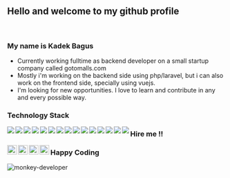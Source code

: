 
## Hello and welcome to my github profile
<br />

### My name is Kadek Bagus
- Currently working fulltime as backend developer on a small startup company called gotomalls.com
- Mostly i'm working on the backend side using php/laravel, but i can also work on the frontend side, specially using vuejs.
- I'm looking for new opportunities. I love to learn and contribute in any and every possible way.


### Technology Stack
<img src="https://img.shields.io/badge/-PHP-blueviolet?style=flat&logo=php&logoColor=ffffff" align="left"> <img src="https://img.shields.io/badge/-Laravel-pink?style=flat&logo=laravel&logoColor=00000" align="left"> <img src="https://img.shields.io/badge/-MySQL-blue?style=flat&logo=mysql&logoColor=ffffff" align="left"> <img src="https://img.shields.io/badge/-MongoDB-4DB33D?style=flat&logo=mongodb&logoColor=FFFFFF" align="left"> <img src="https://img.shields.io/badge/-JavaScript-eed718?style=flat&logo=javascript&logoColor=ffffff" align="left"> <img src="https://img.shields.io/badge/-Vue.js-success?style=flat&logo=vue.js&logoColor=ffffff" align="left"> <img src="https://img.shields.io/badge/-Tailwind-blue?style=flat&logo=tailwindcss&logoColor=ffffff" align="left"> <img src="https://img.shields.io/badge/-Python-green?style=flat&logo=python&logoColor=ffffff" align="left"> <img src = "https://img.shields.io/badge/-HTML5-E34F26?style=flat&logo=html5&logoColor=white" align="left"> <img src = "https://img.shields.io/badge/-CSS3-1572B6?style=flat&logo=css3&logoColor=white" align="left"> <img src="http://img.shields.io/badge/-Git-F1502F?style=flat&logo=git&logoColor=FFFFFF" align="left"> <img src="http://img.shields.io/badge/-Github-000000?style=flat&logo=github&logoColor=FFFFFF" align="left"> <img src="http://img.shields.io/badge/-VS%20Code-007ACC?style=flat&logo=visual%20studio%20code&logoColor=white" align="left"> <img src="https://img.shields.io/badge/-Linux-black?style=flat&logo=linux&logoColor=ffffff" align="left"> <img src="https://img.shields.io/badge/-Docker-informational?style=flat&logo=docker&logoColor=ffffff" align="left">


### Hire me !!
<a href="https://www.linkedin.com/in/kadek-bagus-20341622b/">
  <img align="left" alt="Kadek's Linkedin" width="22px" src="https://user-images.githubusercontent.com/9412349/154457700-b87e552c-89c9-4dce-b538-1d84991ff909.jpeg" />
</a>
<a href="https://github.com/kadekbagus">
  <img align="left" alt="Kadek's Github" width="22px" src="https://user-images.githubusercontent.com/9412349/154457998-eab8cc2d-043d-4993-b576-984b71dd898f.png" />
</a>
<a href="https://twitter.com/kadekbagus">
  <img align="left" alt="Kadek's Twitter" width="22px" src="https://user-images.githubusercontent.com/9412349/154458260-d6fbd33f-54b6-4466-86aa-0dd07aab831d.png" />
</a>
<a href="mailto:kadekdarma90@gmail.com">
  <img align="left" alt="Kadek's Email" width="22px" src="https://user-images.githubusercontent.com/9412349/154454493-091af1a7-b394-4f23-9a5e-ae8c01f52e89.jpeg" />
</a>

### Happy Coding
![monkey-developer](https://user-images.githubusercontent.com/9412349/153735417-81f14075-0b60-49e1-88eb-90019dbe03d2.gif)



<!---
kadekbagus/kadekbagus is a ✨ special ✨ repository because its `README.md` (this file) appears on your GitHub profile.
You can click the Preview link to take a look at your changes.
--->
